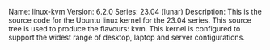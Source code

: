 Name:    linux-kvm
Version: 6.2.0
Series:  23.04 (lunar)
Description:
    This is the source code for the Ubuntu linux kernel for the 23.04 series. This
    source tree is used to produce the flavours: kvm.
    This kernel is configured to support the widest range of desktop, laptop and
    server configurations.
